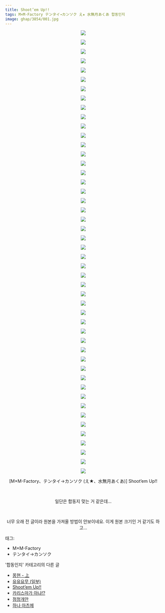 ```yaml
---
title: Shoot’em Up!!
tags: M×M-Factory テンタイ→カンソク え★ 水無月あくあ 합동인지
image: ghap/3854/001.jpg
---
```

<div class="article">
<p style="text-align: center; clear: none; float: none;"><img src="{{ site.nasurl }}/ghap/3854/001.jpg"/></p>
<p style="text-align: center; clear: none; float: none;"><img src="{{ site.nasurl }}/ghap/3854/002.jpg"/></p>
<p style="text-align: center; clear: none; float: none;"><img src="{{ site.nasurl }}/ghap/3854/003.jpg"/></p>
<p style="text-align: center; clear: none; float: none;"><img src="{{ site.nasurl }}/ghap/3854/004.jpg"/></p>
<p style="text-align: center; clear: none; float: none;"><img src="{{ site.nasurl }}/ghap/3854/005.jpg"/></p>
<p style="text-align: center; clear: none; float: none;"><img src="{{ site.nasurl }}/ghap/3854/006.jpg"/></p>
<p style="text-align: center; clear: none; float: none;"><img src="{{ site.nasurl }}/ghap/3854/007.jpg"/></p>
<p style="text-align: center; clear: none; float: none;"><img src="{{ site.nasurl }}/ghap/3854/008.jpg"/></p>
<p style="text-align: center; clear: none; float: none;"><img src="{{ site.nasurl }}/ghap/3854/009.jpg"/></p>
<p style="text-align: center; clear: none; float: none;"><img src="{{ site.nasurl }}/ghap/3854/010.jpg"/></p>
<p style="text-align: center; clear: none; float: none;"><img src="{{ site.nasurl }}/ghap/3854/011.jpg"/></p>
<p style="text-align: center; clear: none; float: none;"><img src="{{ site.nasurl }}/ghap/3854/012.jpg"/></p>
<p style="text-align: center; clear: none; float: none;"><img src="{{ site.nasurl }}/ghap/3854/013.jpg"/></p>
<p style="text-align: center; clear: none; float: none;"><img src="{{ site.nasurl }}/ghap/3854/014.jpg"/></p>
<p style="text-align: center; clear: none; float: none;"><img src="{{ site.nasurl }}/ghap/3854/015.jpg"/></p>
<p style="text-align: center; clear: none; float: none;"><img src="{{ site.nasurl }}/ghap/3854/016.jpg"/></p>
<p style="text-align: center; clear: none; float: none;"><img src="{{ site.nasurl }}/ghap/3854/017.jpg"/></p>
<p style="text-align: center; clear: none; float: none;"><img src="{{ site.nasurl }}/ghap/3854/018.jpg"/></p>
<p style="text-align: center; clear: none; float: none;"><img src="{{ site.nasurl }}/ghap/3854/019.jpg"/></p>
<p style="text-align: center; clear: none; float: none;"><img src="{{ site.nasurl }}/ghap/3854/020.jpg"/></p>
<p style="text-align: center; clear: none; float: none;"><img src="{{ site.nasurl }}/ghap/3854/021.jpg"/></p>
<p style="text-align: center; clear: none; float: none;"><img src="{{ site.nasurl }}/ghap/3854/022.jpg"/></p>
<p style="text-align: center; clear: none; float: none;"><img src="{{ site.nasurl }}/ghap/3854/023.jpg"/></p>
<p style="text-align: center; clear: none; float: none;"><img src="{{ site.nasurl }}/ghap/3854/024.jpg"/></p>
<p style="text-align: center; clear: none; float: none;"><img src="{{ site.nasurl }}/ghap/3854/025.jpg"/></p>
<p style="text-align: center; clear: none; float: none;"><img src="{{ site.nasurl }}/ghap/3854/026.jpg"/></p>
<p style="text-align: center; clear: none; float: none;"><img src="{{ site.nasurl }}/ghap/3854/027.jpg"/></p>
<p style="text-align: center; clear: none; float: none;"><img src="{{ site.nasurl }}/ghap/3854/028.jpg"/></p>
<p style="text-align: center; clear: none; float: none;"><img src="{{ site.nasurl }}/ghap/3854/029.jpg"/></p>
<p style="text-align: center; clear: none; float: none;"><img src="{{ site.nasurl }}/ghap/3854/030.jpg"/></p>
<p style="text-align: center; clear: none; float: none;"><img src="{{ site.nasurl }}/ghap/3854/031.jpg"/></p>
<p style="text-align: center; clear: none; float: none;"><img src="{{ site.nasurl }}/ghap/3854/032.jpg"/></p>
<p style="text-align: center; clear: none; float: none;"><img src="{{ site.nasurl }}/ghap/3854/033.jpg"/></p>
<p style="text-align: center; clear: none; float: none;"><img src="{{ site.nasurl }}/ghap/3854/034.jpg"/></p>
<p style="text-align: center; clear: none; float: none;"><img src="{{ site.nasurl }}/ghap/3854/035.jpg"/></p>
<p style="text-align: center; clear: none; float: none;"><img src="{{ site.nasurl }}/ghap/3854/036.jpg"/></p>
<p style="text-align: center; clear: none; float: none;"><img src="{{ site.nasurl }}/ghap/3854/037.jpg"/></p>
<p style="text-align: center; clear: none; float: none;"><img src="{{ site.nasurl }}/ghap/3854/038.jpg"/></p>
<p style="text-align: center; clear: none; float: none;"><img src="{{ site.nasurl }}/ghap/3854/039.jpg"/></p>
<p style="text-align: center; clear: none; float: none;"><img src="{{ site.nasurl }}/ghap/3854/040.jpg"/></p>
<p style="text-align: center; clear: none; float: none;"><img src="{{ site.nasurl }}/ghap/3854/041.jpg"/></p>
<p style="text-align: center; clear: none; float: none;"><img src="{{ site.nasurl }}/ghap/3854/042.jpg"/></p>
<p style="text-align: center; clear: none; float: none;"><img src="{{ site.nasurl }}/ghap/3854/043.jpg"/></p>
<p style="text-align: center; clear: none; float: none;"><img src="{{ site.nasurl }}/ghap/3854/044.jpg"/></p>
<p style="text-align: center; clear: none; float: none;"><img src="{{ site.nasurl }}/ghap/3854/045.jpg"/></p>
<p style="text-align: center; clear: none; float: none;"><img src="{{ site.nasurl }}/ghap/3854/046.jpg"/></p>
<p style="text-align: center; clear: none; float: none;"><img src="{{ site.nasurl }}/ghap/3854/047.jpg"/></p>
<p style="text-align: center; clear: none; float: none;"><img src="{{ site.nasurl }}/ghap/3854/048.jpg"/></p>
<p style="text-align: center; clear: none; float: none;">[M×M-Factory、テンタイ→カンソク (え★、水無月あくあ)] Shoot’em Up!!</p>
<p style="text-align: center; clear: none; float: none;"><br/></p>
<p style="text-align: center; clear: none; float: none;">일단은 합동지 맞는 거 같은데...</p>
<p style="text-align: center; clear: none; float: none;"><br/></p>
<p style="text-align: center; clear: none; float: none;">너무 오래 전 글이라 원본을 가져올 방법이 안보이네요. 이게 원본 크기인 거 같기도 하고...</p>
</div><div class="tagTrail">
<p>태그: </p>
<ul>
<li>M×M-Factory</li>
<li>テンタイ→カンソク</li>
</ul>
</div><div class="another">
<p>'합동인지' 카테고리의 다른 글</p>
<ul>
<li><a href="/2017-12-15-ghap_4036">몽현 - 上</a></li>
<li><a href="/2017-10-22-ghap_3893">유유요무 (일부)</a></li>
<li><a href="/2017-10-16-ghap_3854">Shoot’em Up!!</a></li>
<li><a href="/2017-10-06-ghap_3834">카리스마가 아냐!?</a></li>
<li><a href="/2017-07-21-ghap_3592">점청개안</a></li>
<li><a href="/2017-05-26-ghap_3315">하나 아츠메</a></li>
</ul>
</div><div class="cb_module cb_fluid">
<div class="cb_wrt cb_profile">
</div><!-- commentList close -->
</div>